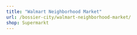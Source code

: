 ```yaml
---
title: "Walmart Neighborhood Market"
url: /bossier-city/walmart-neighborhood-market/
shop: Supermarkt
---
```

